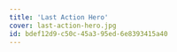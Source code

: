 ```yaml
---
title: 'Last Action Hero'
cover: last-action-hero.jpg
id: bdef12d9-c50c-45a3-95ed-6e8393415a40
---
```

